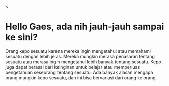 <<!DOCTYPE html>
<html lang="en">
  <head>
    <meta charset="UTF-8" />
    <meta name="viewport" content="width=device-width, initial-scale=1.0" />
    <meta http-equiv="X-UA-Compatible" content="ie=edge" />
    <title>Static Template</title>
  </head>
  <body>
  <h1>Hello Gaes, ada nih jauh-jauh sampai ke sini?</h1>
    <p>Orang kepo sesuatu karena mereka ingin mengetahui atau memahami sesuatu dengan lebih jelas. Mereka mungkin merasa penasaran tentang sesuatu atau merasa ingin mengetahui lebih banyak tentang sesuatu. Kepo juga dapat berasal dari keinginan untuk belajar atau memperluas pengetahuan seseorang tentang sesuatu. Ada banyak alasan mengapa orang mungkin kepo sesuatu, dan ini bisa bervariasi dari orang ke orang.</p>
    

 
  </body>
</html>
